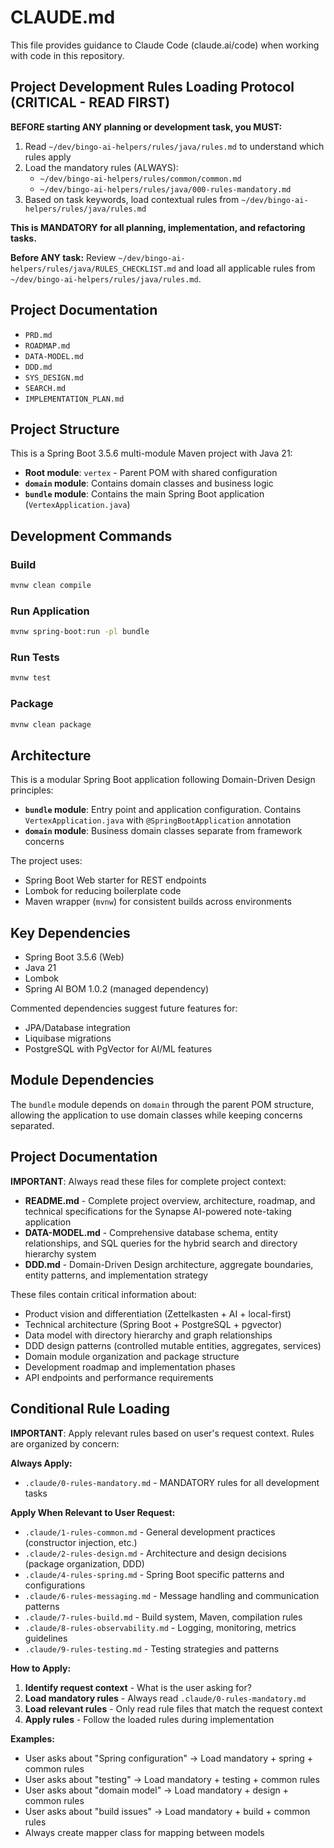 # CLAUDE.md

This file provides guidance to Claude Code (claude.ai/code) when working with code in this repository.

## Project Development Rules Loading Protocol (CRITICAL - READ FIRST)

**BEFORE starting ANY planning or development task, you MUST:**

1. Read `~/dev/bingo-ai-helpers/rules/java/rules.md` to understand which rules apply
2. Load the mandatory rules (ALWAYS):
    - `~/dev/bingo-ai-helpers/rules/common/common.md`
    - `~/dev/bingo-ai-helpers/rules/java/000-rules-mandatory.md`
3. Based on task keywords, load contextual rules from `~/dev/bingo-ai-helpers/rules/java/rules.md`

**This is MANDATORY for all planning, implementation, and refactoring tasks.**

**Before ANY task:** Review `~/dev/bingo-ai-helpers/rules/java/RULES_CHECKLIST.md` and load all applicable rules from `~/dev/bingo-ai-helpers/rules/java/rules.md`.

## Project Documentation
- `PRD.md`
- `ROADMAP.md`
- `DATA-MODEL.md`
- `DDD.md`
- `SYS_DESIGN.md`
- `SEARCH.md`
- `IMPLEMENTATION_PLAN.md`

## Project Structure

This is a Spring Boot 3.5.6 multi-module Maven project with Java 21:

- **Root module**: `vertex` - Parent POM with shared configuration
- **`domain` module**: Contains domain classes and business logic
- **`bundle` module**: Contains the main Spring Boot application (`VertexApplication.java`)

## Development Commands

### Build
```bash
mvnw clean compile
```

### Run Application
```bash
mvnw spring-boot:run -pl bundle
```

### Run Tests
```bash
mvnw test
```

### Package
```bash
mvnw clean package
```

## Architecture

This is a modular Spring Boot application following Domain-Driven Design principles:

- **`bundle` module**: Entry point and application configuration. Contains `VertexApplication.java` with `@SpringBootApplication` annotation
- **`domain` module**: Business domain classes separate from framework concerns

The project uses:
- Spring Boot Web starter for REST endpoints
- Lombok for reducing boilerplate code
- Maven wrapper (`mvnw`) for consistent builds across environments

## Key Dependencies

- Spring Boot 3.5.6 (Web)
- Java 21
- Lombok
- Spring AI BOM 1.0.2 (managed dependency)

Commented dependencies suggest future features for:
- JPA/Database integration
- Liquibase migrations
- PostgreSQL with PgVector for AI/ML features

## Module Dependencies

The `bundle` module depends on `domain` through the parent POM structure, allowing the application to use domain classes while keeping concerns separated.

## Project Documentation

**IMPORTANT**: Always read these files for complete project context:

- **README.md** - Complete project overview, architecture, roadmap, and technical specifications for the Synapse AI-powered note-taking application
- **DATA-MODEL.md** - Comprehensive database schema, entity relationships, and SQL queries for the hybrid search and directory hierarchy system
- **DDD.md** - Domain-Driven Design architecture, aggregate boundaries, entity patterns, and implementation strategy

These files contain critical information about:
- Product vision and differentiation (Zettelkasten + AI + local-first)
- Technical architecture (Spring Boot + PostgreSQL + pgvector)
- Data model with directory hierarchy and graph relationships
- DDD design patterns (controlled mutable entities, aggregates, services)
- Domain module organization and package structure
- Development roadmap and implementation phases
- API endpoints and performance requirements

## Conditional Rule Loading

**IMPORTANT**: Apply relevant rules based on user's request context. Rules are organized by concern:

**Always Apply:**
- `.claude/0-rules-mandatory.md` - MANDATORY rules for all development tasks

**Apply When Relevant to User Request:**
- `.claude/1-rules-common.md` - General development practices (constructor injection, etc.)
- `.claude/2-rules-design.md` - Architecture and design decisions (package organization, DDD)
- `.claude/4-rules-spring.md` - Spring Boot specific patterns and configurations
- `.claude/6-rules-messaging.md` - Message handling and communication patterns
- `.claude/7-rules-build.md` - Build system, Maven, compilation rules
- `.claude/8-rules-observability.md` - Logging, monitoring, metrics guidelines
- `.claude/9-rules-testing.md` - Testing strategies and patterns

**How to Apply:**
1. **Identify request context** - What is the user asking for?
2. **Load mandatory rules** - Always read `.claude/0-rules-mandatory.md`
3. **Load relevant rules** - Only read rule files that match the request context
4. **Apply rules** - Follow the loaded rules during implementation

**Examples:**
- User asks about "Spring configuration" → Load mandatory + spring + common rules
- User asks about "testing" → Load mandatory + testing + common rules
- User asks about "domain model" → Load mandatory + design + common rules
- User asks about "build issues" → Load mandatory + build + common rules
- Always create mapper class for mapping between models